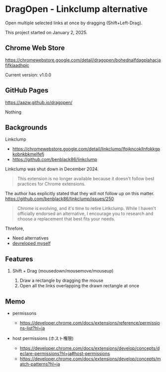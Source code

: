 # DragOpen - Linkclump alternative

Open multiple selected links at once by dragging (Shift+Left-Drag).

This project started on January 2, 2025.


## Chrome Web Store

https://chromewebstore.google.com/detail/dragopen/bohednalfdagplahacjafjfkjaadhpjc

Current version: v1.0.0


## GitHub Pages

https://aazw.github.io/dragopen/

Nothing


## Backgrounds

Linkclump  
* https://chromewebstore.google.com/detail/linkclump/lfpjkncokllnfokkgpkobnkbkmelfefj  
* https://github.com/benblack86/linkclump

Linkclump was shut down in December 2024.

> This extension is no longer available because it doesn't follow best practices for Chrome extensions.  

The author has explicitly stated that they will not follow up on this matter.  
https://github.com/benblack86/linkclump/issues/250

> Chrome is evolving, and it's time to retire Linkclump. While I haven't officially endorsed an alternative, I encourage you to research and choose a replacement that best fits your needs.

Threfore,

* Need alternatives
* <u>devreloped myself</u>

## Features

1. Shift + Drag (mousedown/mousemove/mouseup) 

   1. Draw a rectangle by dragging the mouse
   1. Open all the links overlapping the drawn rectangle at once


## Memo

* permissons
  * https://developer.chrome.com/docs/extensions/reference/permissions-list?hl=ja

* host permissions (ホスト権限)
  * https://developer.chrome.com/docs/extensions/develop/concepts/declare-permissions?hl=ja#host-permissions
  * https://developer.chrome.com/docs/extensions/develop/concepts/match-patterns?hl=ja

